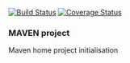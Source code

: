 [![Build Status](https://travis-ci.org/brest-java-course-summer-2019/maksim-nechyparenka.svg?branch=master)](https://travis-ci.org/brest-java-course-summer-2019/maksim-nechyparenka)
[![Coverage Status](https://coveralls.io/repos/github/brest-java-course-summer-2019/maksim-nechyparenka/badge.svg?branch=master)](https://coveralls.io/github/brest-java-course-summer-2019/maksim-nechyparenka?branch=master)

### **MAVEN project**

Maven home project initialisation
